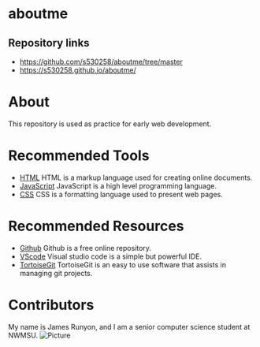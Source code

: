 # aboutme
## Repository links
- https://github.com/s530258/aboutme/tree/master
- https://s530258.github.io/aboutme/
# About
This repository is used as practice for early web development.
# Recommended Tools
- [HTML](https://en.wikipedia.org/wiki/HTML "HTML webpage") HTML is a markup language used for creating online documents.
- [JavaScript](https://en.wikipedia.org/wiki/JavaScript "JavaScript webpage") JavaScript is a high level programming language.
- [CSS](https://en.wikipedia.org/wiki/Cascading_Style_Sheets "CSS webpage") CSS is a formatting language used to present web pages.
# Recommended Resources
- [Github](https://github.com/ "Github webpage") Github is a free online repository.
- [VScode](https://code.visualstudio.com/ "VScode webpage") Visual studio code is a simple but powerful IDE.
- [TortoiseGit](https://tortoisegit.org/ "TortoiseGit webpage") TortoiseGit is an easy to use software that assists in managing git projects.
# Contributors
My name is James Runyon, and I am a senior computer science student at NWMSU.
![Picture](https://www.taketours.com/images/destination/USA%20Grand%20Canyon%20South%20Rim.jpg "Grand Canyon")
